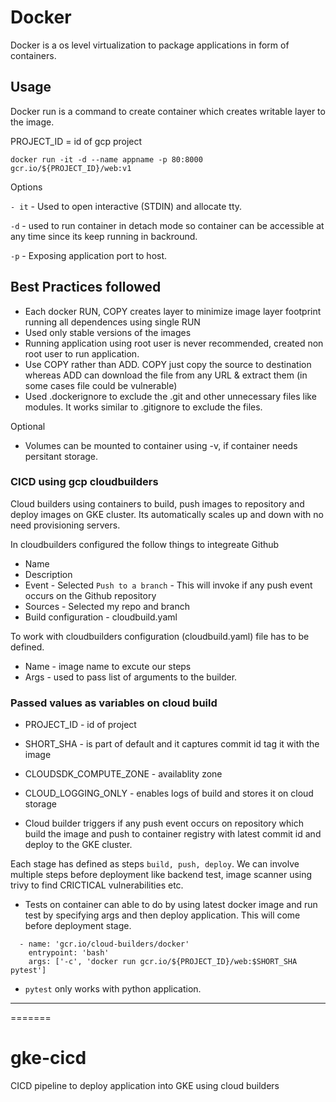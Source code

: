 # Docker

Docker is a os level virtualization to package applications in form of containers.

## Usage

Docker run is a command to create container which creates writable layer to the image. 

PROJECT_ID = id of gcp project

```
docker run -it -d --name appname -p 80:8000  gcr.io/${PROJECT_ID}/web:v1
```
Options

`- it` - Used to open interactive (STDIN) and allocate tty.

`-d` - used to run container in detach mode so container can be accessible at any time since its keep running in backround.

`-p` - Exposing application port to host.

## Best Practices followed

* Each docker RUN, COPY creates layer to minimize image layer footprint running all dependences using single RUN 
* Used only stable versions of the images
* Running application using root user is never recommended, created non root user to run application.
* Use COPY rather than ADD. COPY just copy the source to destination whereas ADD can download the file from any URL & extract them (in some cases file could be vulnerable)
* Used .dockerignore to exclude the .git and other unnecessary files like modules. It works similar to .gitignore to exclude the files.

Optional
* Volumes can be mounted to container using -v, if container needs persitant storage.

### CICD using gcp cloudbuilders

Cloud builders using containers to build, push images to repository and deploy images on GKE cluster. Its automatically scales up and down with no need provisioning servers.

In cloudbuilders configured the follow things to integreate Github

* Name
* Description
* Event - Selected `Push to a branch` - This will invoke if any push event occurs on the Github repository
* Sources - Selected my repo and branch 
* Build configuration - cloudbuild.yaml


To work with cloudbuilders configuration (cloudbuild.yaml) file has to be defined.

  * Name - image name to excute our steps
  * Args - used to pass list of arguments to the builder.


### Passed values as variables on cloud build

* PROJECT_ID - id of project
* SHORT_SHA - is part of default and it captures commit id tag it with the image 
* CLOUDSDK_COMPUTE_ZONE - availablity zone 
* CLOUD_LOGGING_ONLY - enables logs of build and stores it on cloud storage

* Cloud builder triggers if any push event occurs on repository which build the image and push to container registry with latest commit id and deploy to the GKE cluster. 

Each stage has defined as steps `build, push, deploy`. We can involve multiple steps before deployment like backend test, image scanner using trivy to find CRICTICAL vulnerabilities etc.

* Tests on container can able to do by using latest docker image and run test by specifying args and then deploy application. This will come before deployment stage. 

```
  - name: 'gcr.io/cloud-builders/docker'
    entrypoint: 'bash'
    args: ['-c', 'docker run gcr.io/${PROJECT_ID}/web:$SHORT_SHA pytest']
```
* `pytest` only works with python application. 
----------------
=======
# gke-cicd
CICD  pipeline to deploy application into GKE using cloud builders
